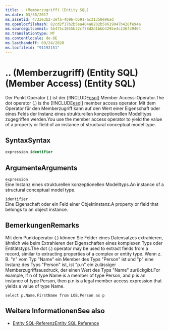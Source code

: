 ```yaml
---
title: . (Memberzugriff) (Entity SQL)
ms.date: 03/30/2017
ms.assetid: 4733e3b2-3efa-4b96-b591-ac31350e96ad
ms.openlocfilehash: 82cd2f17b2b5ea484a8202b50619047b428fe94a
ms.sourcegitcommit: 5b475c1855b32cf78d2d1bbb4295e4c236f39464
ms.translationtype: MT
ms.contentlocale: de-DE
ms.lasthandoff: 09/24/2020
ms.locfileid: "91192151"
---
```

# <a name="-member-access-entity-sql"></a><span data-ttu-id="6c0a9-103">.</span><span class="sxs-lookup"><span data-stu-id="6c0a9-103">.</span></span> <span data-ttu-id="6c0a9-104">(Memberzugriff) (Entity SQL)</span><span class="sxs-lookup"><span data-stu-id="6c0a9-104">(Member Access) (Entity SQL)</span></span>

<span data-ttu-id="6c0a9-105">Der Punkt Operator (.) ist der [!INCLUDE[esql](../../../../../../includes/esql-md.md)] Member Access-Operator.</span><span class="sxs-lookup"><span data-stu-id="6c0a9-105">The dot operator (.) is the [!INCLUDE[esql](../../../../../../includes/esql-md.md)] member access operator.</span></span> <span data-ttu-id="6c0a9-106">Mit dem Operator für den Memberzugriff kann auf den Wert einer Eigenschaft oder eines Felds der Instanz eines strukturellen konzeptionellen Modelltyps zugegriffen werden.</span><span class="sxs-lookup"><span data-stu-id="6c0a9-106">You use the member access operator to yield the value of a property or field of an instance of structural conceptual model type.</span></span>  
  
## <a name="syntax"></a><span data-ttu-id="6c0a9-107">Syntax</span><span class="sxs-lookup"><span data-stu-id="6c0a9-107">Syntax</span></span>  
  
```sql  
expression.identifier  
```  
  
## <a name="arguments"></a><span data-ttu-id="6c0a9-108">Argumente</span><span class="sxs-lookup"><span data-stu-id="6c0a9-108">Arguments</span></span>  

 `expression`  
 <span data-ttu-id="6c0a9-109">Eine Instanz eines strukturellen konzeptionellen Modelltyps.</span><span class="sxs-lookup"><span data-stu-id="6c0a9-109">An instance of a structural conceptual model type.</span></span>  
  
 `identifier`  
 <span data-ttu-id="6c0a9-110">Eine Eigenschaft oder ein Feld einer Objektinstanz.</span><span class="sxs-lookup"><span data-stu-id="6c0a9-110">A property or field that belongs to an object instance.</span></span>  
  
## <a name="remarks"></a><span data-ttu-id="6c0a9-111">Bemerkungen</span><span class="sxs-lookup"><span data-stu-id="6c0a9-111">Remarks</span></span>  

 <span data-ttu-id="6c0a9-112">Mit dem Punktoperator (.) können Sie Felder eines Datensatzes extrahieren, ähnlich wie beim Extrahieren der Eigenschaften eines komplexen Typs oder Entitätstyps.</span><span class="sxs-lookup"><span data-stu-id="6c0a9-112">The dot (.) operator may be used to extract fields from a record, similar to extracting properties of a complex or entity type.</span></span> <span data-ttu-id="6c0a9-113">Wenn z. B. "n" vom Typ "Name" ein Member des Typs "Person" ist und "p" eine Instanz des Typs "Person" ist, ist "p.n" ein zulässiger Memberzugriffsausdruck, der einen Wert des Typs "Name" zurückgibt.</span><span class="sxs-lookup"><span data-stu-id="6c0a9-113">For example, if n of type Name is a member of type Person, and p is an instance of type Person, then p.n is a legal member access expression that yields a value of type Name.</span></span>  
  
 `select p.Name.FirstName from LOB.Person as p`  
  
## <a name="see-also"></a><span data-ttu-id="6c0a9-114">Weitere Informationen</span><span class="sxs-lookup"><span data-stu-id="6c0a9-114">See also</span></span>

- [<span data-ttu-id="6c0a9-115">Entity SQL-Referenz</span><span class="sxs-lookup"><span data-stu-id="6c0a9-115">Entity SQL Reference</span></span>](entity-sql-reference.md)
